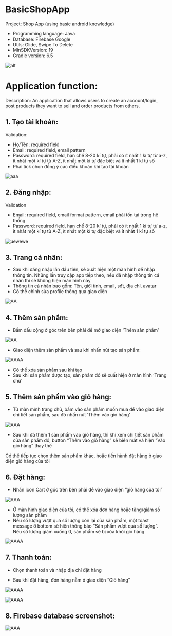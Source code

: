 # BasicShopApp
Project: Shop App (using basic android knowledge)
- Programming language: Java
- Database: Firebase Google
- Utils: Glide, Swipe To Delete
- MinSDKVersion: 19
- Gradle version: 6.5

![alt](https://github.com/giinnynguyen/BasicShopApp/blob/main/image/Screenshot%201.png)

# Application function:
Description: An application that allows users to create an account/login, post products they want to sell and order products from others.

## 1. Tạo tài khoản:
Validation:
- Họ/Tên: required field
- Email: required field, email pattern
- Password: required field, hạn chế 8-20 kí tự, phải có ít nhất 1 kí tự từ a-z, ít nhât một kí tự từ A-Z, ít nhất một kí tự đặc biệt và ít nhất 1 kí tự số
- Phải tick chọn đồng ý các điều khoản khi tạo tài khoản

![aaa](https://github.com/giinnynguyen/BasicShopApp/blob/main/image/register.png)

## 2. Đăng nhập:
Validation
- Email: required field, email format pattern, email phải tồn tại trong hệ thống
- Password: required field, hạn chế 8-20 kí tự, phải có ít nhất 1 kí tự từ a-z, ít nhât một kí tự từ A-Z, ít nhất một kí tự đặc biệt và ít nhất 1 kí tự số

![ưewewe](https://github.com/giinnynguyen/BasicShopApp/blob/main/image/login.png)

## 3. Trang cá nhân:
- Sau khi đăng nhập lần đầu tiên, sẽ xuất hiện một màn hình để nhập thông tin. Những lần truy cập app tiếp theo, nếu đã nhập thông tin cá nhân thì sẽ không hiện màn hình này
- Thông tin cá nhân bao gồm: Tên, giới tính, email, sđt, địa chỉ, avatar
- Có thể chỉnh sửa profile thông qua giao diện

![AA](https://github.com/giinnynguyen/BasicShopApp/blob/main/image/profile.png)

## 4. Thêm sản phẩm:
- Bấm dấu cộng ở góc trên bên phải để mở giao diện ‘Thêm sản phẩm’

![AA](https://github.com/giinnynguyen/BasicShopApp/blob/main/image/add%20product.png)

- Giao diện thêm sản phẩm và sau khi nhấn nút tạo sản phẩm:

![AAAA](https://github.com/giinnynguyen/BasicShopApp/blob/main/image/add%20product%20UI.png)

- Có thể xóa sản phẩm sau khi tạo
- Sau khi sản phẩm được tạo, sản phẩm đó sẽ xuất hiện ở màn hình
‘Trang chủ’

## 5. Thêm sản phẩm vào giỏ hàng:
- Từ màn mình trang chủ, bấm vào sản phẩm muốn mua để vào giao
diện chi tiết sản phẩm, sau đó nhấn nút ‘Thêm vào giỏ hàng’

![AAA](https://github.com/giinnynguyen/BasicShopApp/blob/main/image/add%20to%20cart.png)

- Sau khi đã thêm 1 sản phẩm vào giỏ hàng, thì khi xem chi tiết
sản phẩm của sản phẩm đó, button “Thêm vào giỏ hàng” sẽ biến mất
và hiện “Vào giỏ hàng” thay thế

Có thể tiếp tục chọn thêm sản phẩm khác, hoặc tiến hành đặt hàng
ở giao diện giỏ hàng của tôi


## 6. Đặt hàng:
- Nhấn icon Cart ở góc trên bên phải để vào giao diện “giỏ hàng
của tôi”

![AAA](https://github.com/giinnynguyen/BasicShopApp/blob/main/image/order.png)

- Ở màn hình giao diện của tôi, có thể xóa đơn hàng hoặc tăng/giảm
số lượng sản phẩm
- Nếu số lượng vượt quá số lượng còn lại của sản phẩm, một toast
message ở bottom sẽ hiện thông báo “Sản phẩm vượt quá số lượng”.
Nếu số lượng giảm xuống 0, sản phẩm sẽ bị xóa khỏi giỏ hàng

![AAAA](https://github.com/giinnynguyen/BasicShopApp/blob/main/image/my%20cart.png)

## 7. Thanh toán:
- Chọn thanh toán và nhập địa chỉ đặt hàng

- Sau khi đặt hàng, đơn hàng nằm ở giao diện “Giỏ hàng”

![AAAA](https://github.com/giinnynguyen/BasicShopApp/blob/main/image/pay.png)

![AAAA](https://github.com/giinnynguyen/BasicShopApp/blob/main/image/pay%202.png)

## 8. Firebase database screenshot:

![AAA](https://github.com/giinnynguyen/BasicShopApp/blob/main/image/firebase.png)

